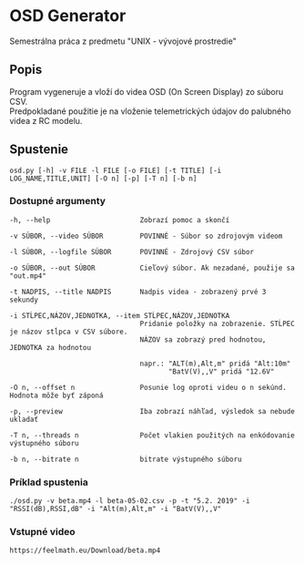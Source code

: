 # OSD Generator
Semestrálna práca z predmetu "UNIX - vývojové prostredie"<br/>

## Popis
Program vygeneruje a vloží do videa OSD (On Screen Display) zo súboru CSV.<br/>
Predpokladané použitie je na vloženie telemetrických údajov do palubného videa z RC modelu.<br/>

## Spustenie
```
osd.py [-h] -v FILE -l FILE [-o FILE] [-t TITLE] [-i LOG_NAME,TITLE,UNIT] [-O n] [-p] [-T n] [-b n]
```
### Dostupné argumenty
```
-h, --help                      Zobrazí pomoc a skončí

-v SÚBOR, --video SÚBOR         POVINNÉ - Súbor so zdrojovým videom

-l SÚBOR, --logfile SÚBOR       POVINNÉ - Zdrojový CSV súbor

-o SÚBOR, --out SÚBOR           Cieľový súbor. Ak nezadané, použije sa "out.mp4"

-t NADPIS, --title NADPIS       Nadpis videa - zobrazený prvé 3 sekundy

-i STĹPEC,NÁZOV,JEDNOTKA, --item STĹPEC,NÁZOV,JEDNOTKA
                                Pridanie položky na zobrazenie. STĹPEC je názov stĺpca v CSV súbore.
                                NÁZOV sa zobrazý pred hodnotou, JEDNOTKA za hodnotou

                                napr.: "ALT(m),Alt,m" pridá "Alt:10m"
                                       "BatV(V),,V" pridá "12.6V"

-O n, --offset n                Posunie log oproti videu o n sekúnd. Hodnota môže byť záponá

-p, --preview                   Iba zobrazí náhľad, výsledok sa nebude ukladať

-T n, --threads n               Počet vlakien použitých na enkódovanie výstupného súboru

-b n, --bitrate n               bitrate výstupného súboru
  ```
### Príklad spustenia
```
./osd.py -v beta.mp4 -l beta-05-02.csv -p -t "5.2. 2019" -i "RSSI(dB),RSSI,dB" -i "Alt(m),Alt,m" -i "BatV(V),,V"
```
### Vstupné video
```
https://feelmath.eu/Download/beta.mp4
```
